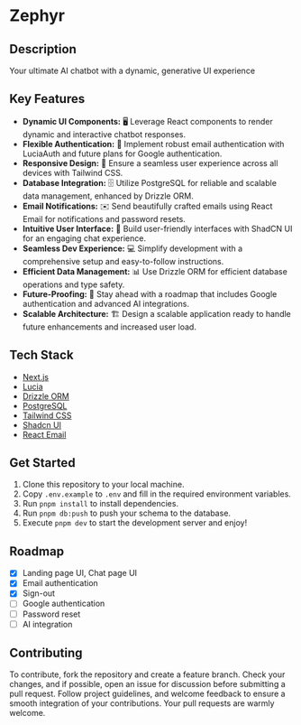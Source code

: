 # Zephyr

## Description

Your ultimate AI chatbot with a dynamic, generative UI experience

## Key Features

- **Dynamic UI Components:** 🖥️ Leverage React components to render dynamic and interactive chatbot responses.
- **Flexible Authentication:** 🔐 Implement robust email authentication with LuciaAuth and future plans for Google authentication.
- **Responsive Design:** 📱 Ensure a seamless user experience across all devices with Tailwind CSS.
- **Database Integration:** 🗄️ Utilize PostgreSQL for reliable and scalable data management, enhanced by Drizzle ORM.
- **Email Notifications:** ✉️ Send beautifully crafted emails using React Email for notifications and password resets.
- **Intuitive User Interface:** 🎨 Build user-friendly interfaces with ShadCN UI for an engaging chat experience.
- **Seamless Dev Experience:** 💻 Simplify development with a comprehensive setup and easy-to-follow instructions.
- **Efficient Data Management:** 📊 Use Drizzle ORM for efficient database operations and type safety.
- **Future-Proofing:** 🚀 Stay ahead with a roadmap that includes Google authentication and advanced AI integrations.
- **Scalable Architecture:** 🏗️ Design a scalable application ready to handle future enhancements and increased user load.

## Tech Stack

- [Next.js](https://nextjs.org)
- [Lucia](https://lucia-auth.com/)
- [Drizzle ORM](https://orm.drizzle.team/)
- [PostgreSQL](https://www.postgresql.org/)
- [Tailwind CSS](https://tailwindcss.com)
- [Shadcn UI](https://ui.shadcn.com/)
- [React Email](https://react.email/)

## Get Started

1. Clone this repository to your local machine.
2. Copy `.env.example` to `.env` and fill in the required environment variables.
3. Run `pnpm install` to install dependencies.
6. Run `pnpm db:push` to push your schema to the database.
7. Execute `pnpm dev` to start the development server and enjoy!

## Roadmap

- [x] Landing page UI, Chat page UI
- [x] Email authentication
- [x] Sign-out
- [ ] Google authentication
- [ ] Password reset
- [ ] AI integration

## Contributing

To contribute, fork the repository and create a feature branch. Check your changes, and if possible, open an issue for discussion before submitting a pull request. Follow project guidelines, and welcome feedback to ensure a smooth integration of your contributions. Your pull requests are warmly welcome.
